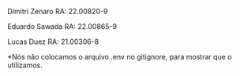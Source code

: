 Dimitri Zenaro RA: 22.00820-9

Eduardo Sawada RA: 22.00865-9

Lucas Duez RA: 21.00306-8


*Nós não colocamos o arquivo .env no gitignore, para mostrar que o utilizamos. 
